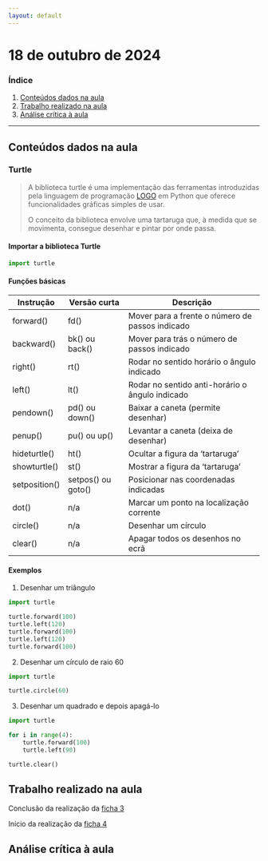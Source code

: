 ```yaml
---
layout: default
---
```


# 18 de outubro de 2024

<h3><b>Índice</b></h3>

1. [Conteúdos dados na aula](#conteúdos-dados-na-aula)
2. [Trabalho realizado na aula](#trabalho-realizado-na-aula)
3. [Análise crítica à aula](#análise-crítica-à-aula)

---

## Conteúdos dados na aula

### Turtle

> A biblioteca turtle é uma implementação das ferramentas introduzidas pela linguagem de programação [LOGO](https://pt.wikipedia.org/wiki/Logo) em Python que oferece funcionalidades gráficas simples de usar.
> 
> O conceito da biblioteca envolve uma tartaruga que, à medida que se movimenta, consegue desenhar e pintar por onde passa.

#### Importar a biblioteca Turtle

```python
import turtle
```

#### Funções básicas

| Instrução | Versão curta | Descrição |
| --- | --- | --- |
| forward() | fd() | Mover para a frente o número de passos indicado |
| backward() | bk() ou back() | Mover para trás o número de passos indicado |
| right() | rt() | Rodar no sentido horário o ângulo indicado |
| left() | lt() | Rodar no sentido anti-horário o ângulo indicado |
| pendown() | pd() ou down() | Baixar a caneta (permite desenhar) |
| penup() | pu() ou up() | Levantar a caneta (deixa de desenhar) |
| hideturtle() | ht() | Ocultar a figura da ‘tartaruga’ |
| showturtle() | st() | Mostrar a figura da ‘tartaruga’ |
| setposition() | setpos() ou goto() | Posicionar nas coordenadas indicadas |
| dot() | n/a | Marcar um ponto na localização corrente |
| circle() | n/a | Desenhar um círculo |
| clear() | n/a | Apagar todos os desenhos no ecrã |

#### Exemplos

1. Desenhar um triângulo

```python
import turtle

turtle.forward(100)
turtle.left(120)
turtle.forward(100)
turtle.left(120)
turtle.forward(100)
```

2. Desenhar um círculo de raio 60

```python
import turtle

turtle.circle(60)
```

3. Desenhar um quadrado e depois apagá-lo

```python
import turtle

for i in range(4):
    turtle.forward(100)
    turtle.left(90)

turtle.clear()
```

## Trabalho realizado na aula

Conclusão da realização da [ficha 3](../trabalhos/D1_PedroAlmeida_Ficha03.py)

Início da realização da [ficha 4](../trabalhos/D1_PedroAlmeida_Ficha04.py)

## Análise crítica à aula

